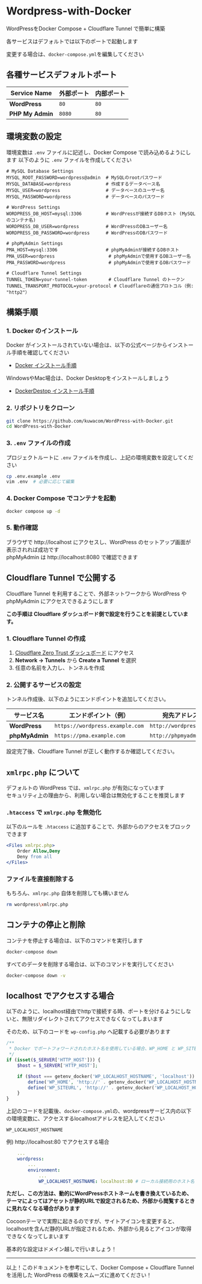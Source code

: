 # Wordpress-with-Docker
WordPressをDocker Compose + Cloudflare Tunnel で簡単に構築

各サービスはデフォルトでは以下のポートで起動します

変更する場合は、`docker-compose.yml`を編集してください

## 各種サービスデフォルトポート

| Service Name      | 外部ポート | 内部ポート |
| ---------------- | -------- | -------- |
| **WordPress**    | `80`     | `80`     |
| **PHP My Admin** | `8080`   | `80`     |

## 環境変数の設定
環境変数は `.env` ファイルに記述し、Docker Compose で読み込めるようにします
以下のように `.env` ファイルを作成してください

```env
# MySQL Database Settings
MYSQL_ROOT_PASSWORD=wordpress@admin  # MySQLのrootパスワード
MYSQL_DATABASE=wordpress             # 作成するデータベース名
MYSQL_USER=wordpress                 # データベースのユーザー名
MYSQL_PASSWORD=wordpress             # データベースのパスワード

# WordPress Settings
WORDPRESS_DB_HOST=mysql:3306         # WordPressが接続するDBホスト (MySQLのコンテナ名)
WORDPRESS_DB_USER=wordpress          # WordPressのDBユーザー名
WORDPRESS_DB_PASSWORD=wordpress      # WordPressのDBパスワード

# phpMyAdmin Settings
PMA_HOST=mysql:3306                  # phpMyAdminが接続するDBホスト
PMA_USER=wordpress                    # phpMyAdminで使用するDBユーザー名
PMA_PASSWORD=wordpress                # phpMyAdminで使用するDBパスワード

# Cloudflare Tunnel Settings
TUNNEL_TOKEN=your-tunnel-token        # Cloudflare Tunnel のトークン
TUNNEL_TRANSPORT_PROTOCOL=your-protocol # Cloudflareの通信プロトコル（例: "http2"）
```

## 構築手順

### 1. Docker のインストール
Docker がインストールされていない場合は、以下の公式ページからインストール手順を確認してください

- [Docker インストール手順](https://docs.docker.com/engine/install/)

WindowsやMac場合は、Docker Desktopをインストールしましょう
- [DockerDestop インストール手順](https://docs.docker.com/desktop/)

### 2. リポジトリをクローン
```bash
git clone https://github.com/kuwacom/WordPress-with-Docker.git
cd WordPress-with-Docker
```

### 3. `.env` ファイルの作成
プロジェクトルートに `.env` ファイルを作成し、上記の環境変数を設定してください

```bash
cp .env.example .env
vim .env  # 必要に応じて編集
```

### 4. Docker Compose でコンテナを起動
```bash
docker compose up -d
```

### 5. 動作確認
ブラウザで http://localhost にアクセスし、WordPress のセットアップ画面が表示されれば成功です<br>
phpMyAdmin は http://localhost:8080 で確認できます

## Cloudflare Tunnel で公開する
Cloudflare Tunnel を利用することで、外部ネットワークから WordPress や phpMyAdmin にアクセスできるようにします

**この手順は Cloudflare ダッシュボード側で設定を行うことを前提としています。**

### 1. Cloudflare Tunnel の作成
1. [Cloudflare Zero Trust ダッシュボード](https://one.dash.cloudflare.com/) にアクセス
2. **Network → Tunnels** から **Create a Tunnel** を選択
3. 任意の名前を入力し、トンネルを作成

### 2. 公開するサービスの設定
トンネル作成後、以下のようにエンドポイントを追加してください。

| サービス名      | エンドポイント（例）           | 宛先アドレス             |
| -------------- | -------------------------- | ---------------------- |
| **WordPress**  | `https://wordpress.example.com` | `http://wordpress:80`   |
| **phpMyAdmin** | `https://pma.example.com`      | `http://phpmyadmin:80` |

設定完了後、Cloudflare Tunnel が正しく動作するか確認してください。

## `xmlrpc.php` について
デフォルトの WordPress では、`xmlrpc.php` が有効になっています<br>
セキュリティ上の理由から、利用しない場合は無効化することを推奨します

### `.htaccess` で `xmlrpc.php` を無効化
以下のルールを `.htaccess` に追加することで、外部からのアクセスをブロックできます

```apache
<Files xmlrpc.php>
    Order Allow,Deny
    Deny from all
</Files>
```

### ファイルを直接削除する
もちろん、`xmlrpc.php` 自体を削除しても構いません

```bash
rm wordpress\xmlrpc.php
```

## コンテナの停止と削除
コンテナを停止する場合は、以下のコマンドを実行します

```bash
docker-compose down
```

すべてのデータを削除する場合は、以下のコマンドを実行してください

```bash
docker-compose down -v
```

## localhost でアクセスする場合
以下のように、localhost経由でhttpで接続する時、ポートを分けるようにしないと、無限リダイレクトされてアクセスできなくなってしまいます

そのため、以下のコードを `wp-config.php` へ記載する必要があります
```php
/**
 * Docker でポートフォワードされたホスト名を使用している場合、WP_HOME と WP_SITEURL を設定
 */
if (isset($_SERVER['HTTP_HOST'])) {
    $host = $_SERVER['HTTP_HOST'];

    if ($host === getenv_docker('WP_LOCALHOST_HOSTNAME', 'localhost')) {
        define('WP_HOME', 'http://' . getenv_docker('WP_LOCALHOST_HOSTNAME', 'localhost'));
        define('WP_SITEURL', 'http://' . getenv_docker('WP_LOCALHOST_HOSTNAME', 'localhost'));
    }
}
```
上記のコードを記載後、`docker-compose.yml`の、wordpressサービス内の以下の環境変数に、アクセスするlocalhostアドレスを記入してください

`WP_LOCALHOST_HOSTNAME`

例) http://localhost:80 でアクセスする場合
```yaml
    ...
    wordpress:
        ...
        environment:
            ...
            WP_LOCALHOST_HOSTNAME: localhost:80 # ローカル接続用のホスト名
```

**ただし、この方法は、動的にWordPressホストネームを書き換えているため、テーマによってはアセットが静的URLで設定されるため、外部から閲覧するときに見れなくなる場合があります**

Cocoonテーマで実際に起きるのですが、サイトアイコンを変更すると、localhostを含んだ静的URLが指定されるため、外部から見るとアイコンが取得できなくなってしまいます

基本的な設定はドメイン越しで行いましょう！

---
以上！このドキュメントを参考にして、Docker Compose + Cloudflare Tunnel を活用した WordPress の構築をスムーズに進めてください！